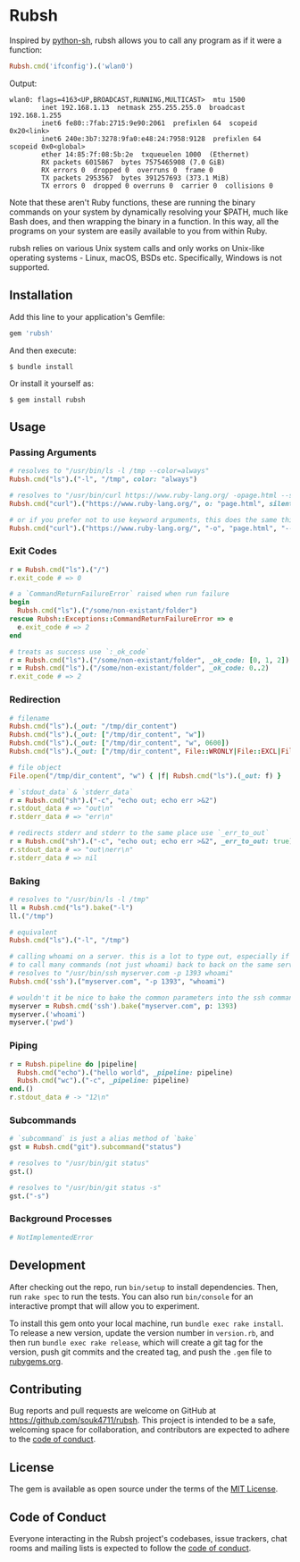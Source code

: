 # Rubsh

Inspired by [python-sh], rubsh allows you to call any program as if it were a function:

```ruby
Rubsh.cmd('ifconfig').('wlan0')
```

Output:

```text
wlan0: flags=4163<UP,BROADCAST,RUNNING,MULTICAST>  mtu 1500
        inet 192.168.1.13  netmask 255.255.255.0  broadcast 192.168.1.255
        inet6 fe80::7fab:2715:9e90:2061  prefixlen 64  scopeid 0x20<link>
        inet6 240e:3b7:3278:9fa0:e48:24:7958:9128  prefixlen 64  scopeid 0x0<global>
        ether 14:85:7f:08:5b:2e  txqueuelen 1000  (Ethernet)
        RX packets 6015867  bytes 7575465908 (7.0 GiB)
        RX errors 0  dropped 0  overruns 0  frame 0
        TX packets 2953567  bytes 391257693 (373.1 MiB)
        TX errors 0  dropped 0 overruns 0  carrier 0  collisions 0
```

Note that these aren't Ruby functions, these are running the binary commands on your system by dynamically resolving your $PATH, much like Bash does, and then wrapping the binary in a function. In this way, all the programs on your system are easily available to you from within Ruby.

rubsh relies on various Unix system calls and only works on Unix-like operating systems - Linux, macOS, BSDs etc. Specifically, Windows is not supported.


## Installation

Add this line to your application's Gemfile:

```ruby
gem 'rubsh'
```

And then execute:

    $ bundle install

Or install it yourself as:

    $ gem install rubsh


## Usage

### Passing Arguments

```ruby
# resolves to "/usr/bin/ls -l /tmp --color=always"
Rubsh.cmd("ls").("-l", "/tmp", color: "always")

# resolves to "/usr/bin/curl https://www.ruby-lang.org/ -opage.html --silent"
Rubsh.cmd("curl").("https://www.ruby-lang.org/", o: "page.html", silent: true)

# or if you prefer not to use keyword arguments, this does the same thing:
Rubsh.cmd("curl").("https://www.ruby-lang.org/", "-o", "page.html", "--silent")

```

### Exit Codes

```ruby
r = Rubsh.cmd("ls").("/")
r.exit_code # => 0

# a `CommandReturnFailureError` raised when run failure
begin
  Rubsh.cmd("ls").("/some/non-existant/folder")
rescue Rubsh::Exceptions::CommandReturnFailureError => e
  e.exit_code # => 2
end

# treats as success use `:_ok_code`
r = Rubsh.cmd("ls").("/some/non-existant/folder", _ok_code: [0, 1, 2])
r = Rubsh.cmd("ls").("/some/non-existant/folder", _ok_code: 0..2)
r.exit_code # => 2
```

### Redirection

```ruby
# filename
Rubsh.cmd("ls").(_out: "/tmp/dir_content")
Rubsh.cmd("ls").(_out: ["/tmp/dir_content", "w"])
Rubsh.cmd("ls").(_out: ["/tmp/dir_content", "w", 0600])
Rubsh.cmd("ls").(_out: ["/tmp/dir_content", File::WRONLY|File::EXCL|File::CREAT, 0600])

# file object
File.open("/tmp/dir_content", "w") { |f| Rubsh.cmd("ls").(_out: f) }

# `stdout_data` & `stderr_data`
r = Rubsh.cmd("sh").("-c", "echo out; echo err >&2")
r.stdout_data # => "out\n"
r.stderr_data # => "err\n"

# redirects stderr and stderr to the same place use `_err_to_out`
r = Rubsh.cmd("sh").("-c", "echo out; echo err >&2", _err_to_out: true)
r.stdout_data # => "out\nerr\n"
r.stderr_data # => nil
```

### Baking

```ruby
# resolves to "/usr/bin/ls -l /tmp"
ll = Rubsh.cmd("ls").bake("-l")
ll.("/tmp")

# equivalent
Rubsh.cmd("ls").("-l", "/tmp")

# calling whoami on a server. this is a lot to type out, especially if you wanted
# to call many commands (not just whoami) back to back on the same server
# resolves to "/usr/bin/ssh myserver.com -p 1393 whoami"
Rubsh.cmd('ssh').("myserver.com", "-p 1393", "whoami")

# wouldn't it be nice to bake the common parameters into the ssh command?
myserver = Rubsh.cmd('ssh').bake("myserver.com", p: 1393)
myserver.('whoami')
myserver.('pwd')
```

### Piping

```ruby
r = Rubsh.pipeline do |pipeline|
  Rubsh.cmd("echo").("hello world", _pipeline: pipeline)
  Rubsh.cmd("wc").("-c", _pipeline: pipeline)
end.()
r.stdout_data # -> "12\n"
```

### Subcommands

```ruby
# `subcommand` is just a alias method of `bake`
gst = Rubsh.cmd("git").subcommand("status")

# resolves to "/usr/bin/git status"
gst.()

# resolves to "/usr/bin/git status -s"
gst.("-s")
```

### Background Processes

```ruby
# NotImplementedError
```


## Development

After checking out the repo, run `bin/setup` to install dependencies. Then, run `rake spec` to run the tests. You can also run `bin/console` for an interactive prompt that will allow you to experiment.

To install this gem onto your local machine, run `bundle exec rake install`. To release a new version, update the version number in `version.rb`, and then run `bundle exec rake release`, which will create a git tag for the version, push git commits and the created tag, and push the `.gem` file to [rubygems.org](https://rubygems.org).


## Contributing

Bug reports and pull requests are welcome on GitHub at https://github.com/souk4711/rubsh. This project is intended to be a safe, welcoming space for collaboration, and contributors are expected to adhere to the [code of conduct](https://github.com/souk4711/rubsh/blob/main/CODE_OF_CONDUCT.md).


## License

The gem is available as open source under the terms of the [MIT License](https://opensource.org/licenses/MIT).


## Code of Conduct

Everyone interacting in the Rubsh project's codebases, issue trackers, chat rooms and mailing lists is expected to follow the [code of conduct](https://github.com/souk4711/rubsh/blob/main/CODE_OF_CONDUCT.md).


[python-sh]:https://github.com/amoffat/sh
